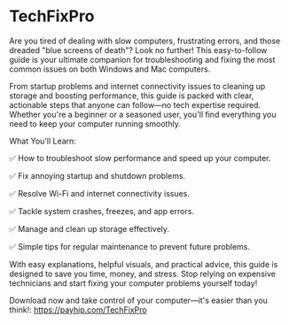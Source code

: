 # TechFixPro

Are you tired of dealing with slow computers, frustrating errors, and those dreaded "blue screens of death"? Look no further! This easy-to-follow guide is your ultimate companion for troubleshooting and fixing the most common issues on both Windows and Mac computers.

From startup problems and internet connectivity issues to cleaning up storage and boosting performance, this guide is packed with clear, actionable steps that anyone can follow—no tech expertise required. Whether you're a beginner or a seasoned user, you'll find everything you need to keep your computer running smoothly.

What You'll Learn:

✅ How to troubleshoot slow performance and speed up your computer.

✅ Fix annoying startup and shutdown problems.

✅ Resolve Wi-Fi and internet connectivity issues.

✅ Tackle system crashes, freezes, and app errors.

✅ Manage and clean up storage effectively.

✅ Simple tips for regular maintenance to prevent future problems.

With easy explanations, helpful visuals, and practical advice, this guide is designed to save you time, money, and stress. Stop relying on expensive technicians and start fixing your computer problems yourself today!

Download now and take control of your computer—it's easier than you think!:
https://payhip.com/TechFixPro
